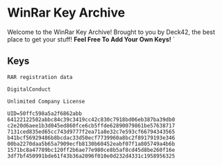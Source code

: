 # WinRar Key Archive
Welcome to the WinRar Key Archive!
Brought to you by Deck42, the best place to get your stuff!
**Feel Free To Add Your Own Keys!**
`
## Keys
```
RAR registration data

DigitalConduct

Unlimited Company License

UID=50ffc598a5a2f6862abb
64122122502abbc84c39c3419cc42c830c7918bd06eb387ba39db0
c2e20d6aee1b3d045ed860fce6cb5ffde62890079861be57638717
7131ced835ed65cc743d9777f2ea71a8e32c7e593cf66794343565
b41bcf56929486b8bcdac33d50ecf7739960a8bc2f89179193e346
00ba2270daa5b65a7909ecfb8130b60452eabf07f1a805749a4b6b
1571bc8a47789bc120ff2b6ae77e980ce8b5af8cd45d8be260f16e
3df7bf450991bde61f43b36a2096f010e0d232d4331c1958956325
```

